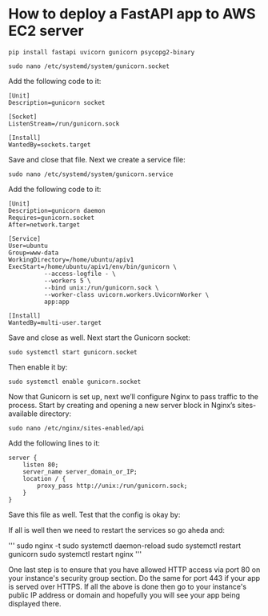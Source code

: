 # How to deploy a FastAPI app to AWS EC2 server

```
pip install fastapi uvicorn gunicorn psycopg2-binary
```


```
sudo nano /etc/systemd/system/gunicorn.socket
```

Add the following code to it:


```
[Unit]
Description=gunicorn socket

[Socket]
ListenStream=/run/gunicorn.sock

[Install]
WantedBy=sockets.target
```

Save and close that file. Next we create a service file:

```
sudo nano /etc/systemd/system/gunicorn.service
```

Add the following code to it:

```
[Unit]
Description=gunicorn daemon
Requires=gunicorn.socket
After=network.target

[Service]
User=ubuntu
Group=www-data
WorkingDirectory=/home/ubuntu/apiv1
ExecStart=/home/ubuntu/apiv1/env/bin/gunicorn \
          --access-logfile - \
          --workers 5 \
          --bind unix:/run/gunicorn.sock \
          --worker-class uvicorn.workers.UvicornWorker \
          app:app

[Install]
WantedBy=multi-user.target
```

Save and close as well.
Next start the Gunicorn socket:

```
sudo systemctl start gunicorn.socket
```

Then enable it by:

```
sudo systemctl enable gunicorn.socket
```

Now that Gunicorn is set up, next we’ll configure Nginx to pass traffic to the process.
Start by creating and opening a new server block in Nginx’s sites-available directory:

```
sudo nano /etc/nginx/sites-enabled/api
```

Add the following lines to it:

```
server {
    listen 80;
    server_name server_domain_or_IP;
    location / {
        proxy_pass http://unix:/run/gunicorn.sock;
    }
}
```

Save this file as well. Test that the config is okay by:

If all is well then we need to restart the services so go aheda and:


'''
sudo nginx -t
sudo systemctl daemon-reload
sudo systemctl restart gunicorn
sudo systemctl restart nginx
'''


One last step is to ensure that you have allowed HTTP access via port 80 on your instance's security group section. Do the same for port 443 if your app is served over HTTPS.
If all the above is done then go to your instance's public IP address or domain and hopefully you will see your app being displayed there.
